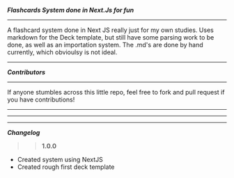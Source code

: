 ***Flashcards System done in Next.Js for fun***
***
A flashcard system done in Next JS really just for my own studies.  Uses markdown for the Deck template, but still have some parsing work to be done, as well as an importation system.  The .md's are done by hand currently, which obvioulsy is not ideal.

***
***Contributors***
***
If anyone stumbles across this little repo, feel free to fork and pull request if you have contributions!
***
***

---
***Changelog***

>>**1.0.0**
* Created system using NextJS
* Created rough first deck template
